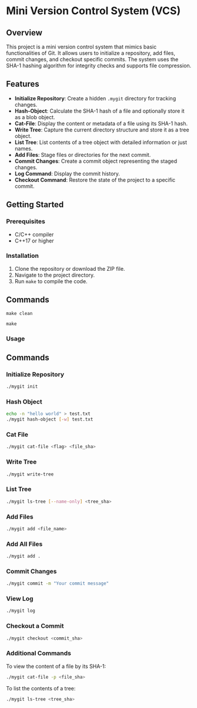 # Mini Version Control System (VCS)

## Overview
This project is a mini version control system that mimics basic functionalities of Git. It allows users to initialize a repository, add files, commit changes, and checkout specific commits. The system uses the SHA-1 hashing algorithm for integrity checks and supports file compression.

## Features
- **Initialize Repository**: Create a hidden `.mygit` directory for tracking changes.
- **Hash-Object**: Calculate the SHA-1 hash of a file and optionally store it as a blob object.
- **Cat-File**: Display the content or metadata of a file using its SHA-1 hash.
- **Write Tree**: Capture the current directory structure and store it as a tree object.
- **List Tree**: List contents of a tree object with detailed information or just names.
- **Add Files**: Stage files or directories for the next commit.
- **Commit Changes**: Create a commit object representing the staged changes.
- **Log Command**: Display the commit history.
- **Checkout Command**: Restore the state of the project to a specific commit.

## Getting Started

### Prerequisites
- C/C++ compiler
- C++17 or higher

### Installation
1. Clone the repository or download the ZIP file.
2. Navigate to the project directory.
3. Run `make` to compile the code.

## Commands
```
make clean
```

```
make
```

### Usage
## Commands

### Initialize Repository
```bash
./mygit init
```

### Hash Object
```bash
echo -n "hello world" > test.txt
./mygit hash-object [-w] test.txt
```

### Cat File
```bash
./mygit cat-file <flag> <file_sha>
```

### Write Tree
```bash
./mygit write-tree
```

### List Tree
```bash
./mygit ls-tree [--name-only] <tree_sha>
```

### Add Files
```bash
./mygit add <file_name>
```

### Add All Files
```bash
./mygit add .
```

### Commit Changes
```bash
./mygit commit -m "Your commit message"
```

### View Log
```bash
./mygit log
```

### Checkout a Commit
```bash
./mygit checkout <commit_sha>
```

### Additional Commands
To view the content of a file by its SHA-1:
```bash
./mygit cat-file -p <file_sha>
```

To list the contents of a tree:
```bash
./mygit ls-tree <tree_sha>
```


